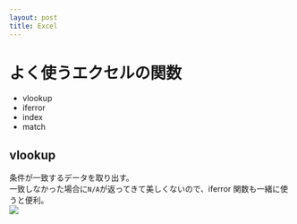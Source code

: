 ```yaml
---
layout: post
title: Excel
---
```

# よく使うエクセルの関数
- vlookup
- iferror
- index
- match

## vlookup
条件が一致するデータを取り出す。  
一致しなかった場合に`N/A`が返ってきて美しくないので、iferror 関数も一緒に使うと便利。  
![](https://cloud.githubusercontent.com/assets/1615477/7131782/01ecefb8-e2be-11e4-8d70-30ae44eed1eb.gif)
